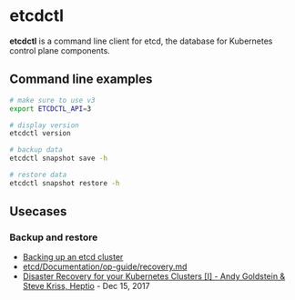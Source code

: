 # etcdctl

**etcdctl** is a command line client for etcd, the database for Kubernetes control plane components.

## Command line examples

```bash
# make sure to use v3
export ETCDCTL_API=3

# display version
etcdctl version

# backup data
etcdctl snapshot save -h

# restore data
etcdctl snapshot restore -h
```

## Usecases

### Backup and restore

- [Backing up an etcd cluster](https://kubernetes.io/docs/tasks/administer-cluster/configure-upgrade-etcd/#backing-up-an-etcd-cluster)
- [etcd/Documentation/op-guide/recovery.md](https://github.com/etcd-io/etcd/blob/master/Documentation/op-guide/recovery.md)
- [Disaster Recovery for your Kubernetes Clusters [I] - Andy Goldstein & Steve Kriss, Heptio](https://www.youtube.com/watch?v=qRPNuT080Hk) - Dec 15, 2017
